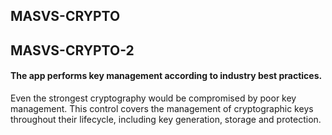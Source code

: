 ##  MASVS-CRYPTO

## MASVS-CRYPTO-2

#### The app performs key management according to industry best practices.

Even the strongest cryptography would be compromised by poor key management. This control covers the management of cryptographic keys throughout their lifecycle, including key generation, storage and protection.
